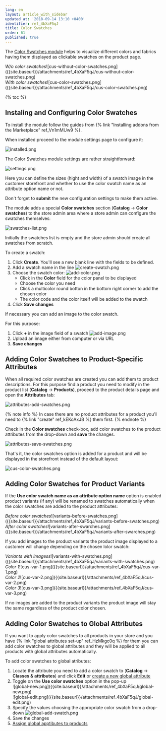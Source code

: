 ```yaml
---
lang: en
layout: article_with_sidebar
updated_at: '2018-09-14 13:10 +0400'
identifier: ref_4bXaF5qJ
title: Color Swatches
order: 61
published: true
---
```

The [Color Swatches module](https://market.x-cart.com/addons/color-swatches.html#product-details-tab-description "Color Swatches") helps to visualize different colors and fabrics having them displayed as clickable swatches on the product page. 

<div class="ui stackable two column grid">
  <div class="column" markdown="span"><i>W/o color swatches</i>![cus-without-color-swatches.png]({{site.baseurl}}/attachments/ref_4bXaF5qJ/cus-without-color-swatches.png)</div>
  <div class="column" markdown="span"><i>With color swatches</i>![cus-color-swatches.png]({{site.baseurl}}/attachments/ref_4bXaF5qJ/cus-color-swatches.png)</div>
</div>

{% toc %}

## Instaling and Configuring Color Swatches

To install the module follow the guides from {% link "Installing addons from the Marketplace" ref_Vn1mMUw9 %}.

When installed proceed to the module settings page to configure it:

![installed.png]({{site.baseurl}}/attachments/ref_4bXaF5qJ/installed.png)

The Color Swatches module settings are rather straightforward: 

![settings.png]({{site.baseurl}}/attachments/ref_4bXaF5qJ/settings.png)

Here you can define the sizes (hight and width) of a swatch image in the customer storefront and whether to use the color swatch name as an attribute option name or not.

Don't forget to **submit** the new configuration settings to make them active.

The module adds a special **Color swatches** section (**Catalog** -> **Color swatches**) to the store admin area where a store admin can configure the swatches themselves:

![swatches-list.png]({{site.baseurl}}/attachments/ref_4bXaF5qJ/swatches-list.png)

Initially the swatches list is empty and the store admin should create all swatches from scratch. 

To create a swatch:
1. Click **Create**. You'll see a new blank line with the fields to be defined.
2. Add a swatch name in the line
   ![create-swatch.png]({{site.baseurl}}/attachments/ref_4bXaF5qJ/create-swatch.png)
3. Choose the swatch color:
   ![add-color.png]({{site.baseurl}}/attachments/ref_4bXaF5qJ/add-color.png)
   * Click in the **Color** field for the color panel to be displayed
   * Choose the color you need
   * Click a multicolor round botton in the bottom right corner to add the chosen color
   * The color code and the color itself will be added to the swatch
4. Click **Save changes**

If necessary you can add an image to the color swatch. 

For this purpose:
1. Click **+** in the image field of a swatch
   ![add-image.png]({{site.baseurl}}/attachments/ref_4bXaF5qJ/add-image.png)
2. Upload an image either from computer or via URL
3. **Save changes**

## Adding Color Swatches to Product-Specific Attributes

When all required color swatches are created you can add them to product descriptions. For this purpose find a product you need to modify in the product list (**Catalog** -> **Products**), proceed to the product details page and open the **Attributes** tab:

![attributes-add-swatches.png]({{site.baseurl}}/attachments/ref_4bXaF5qJ/attributes-add-swatches.png)

{% note info %}
In case there are no product attributes for a product you'll need to {% link "create" ref_kEKoAxJB %} them first.
{% endnote %}

Check in the **Color swatches** check-box, add color swatches to the product attributes from the drop-down and **save** the changes. 

![attributes-save-swatches.png]({{site.baseurl}}/attachments/ref_4bXaF5qJ/attributes-save-swatches.png)

That's it, the color swatches option is added for a product and will be displayed in the storefront instead of the default layout:

![cus-color-swatches.png]({{site.baseurl}}/attachments/ref_4bXaF5qJ/cus-color-swatches.png)

## Adding Color Swatches for Product Variants

If the **Use color swatch name as an attribute option name** option is enabled product variants (if any) will be renamed to swatches automatically when the color swatches are added to the product attributes:

<div class="ui stackable two column grid">
  <div class="column" markdown="span"><i>Before color swatches</i>![variants-before-swatches.png]({{site.baseurl}}/attachments/ref_4bXaF5qJ/variants-before-swatches.png)</div>
  <div class="column" markdown="span"><i>After color swatches</i>![variants-after-swarches.png]({{site.baseurl}}/attachments/ref_4bXaF5qJ/variants-after-swarches.png)</div>
</div>

If you add images to the product variants the product image displayed to a customer will change depending on the chosen lolor swatch:

<div class="ui stackable four column grid">
  <div class="column" markdown="span"><i>Variants with imagess</i>![variants-with-swatches.png]({{site.baseurl}}/attachments/ref_4bXaF5qJ/variants-with-swatches.png)</div>
  <div class="column" markdown="span"><i>Color 1</i>![cus-var-1.png]({{site.baseurl}}/attachments/ref_4bXaF5qJ/cus-var-1.png)</div>
  <div class="column" markdown="span"><i>Color 2</i>![cus-var-2.png]({{site.baseurl}}/attachments/ref_4bXaF5qJ/cus-var-2.png)</div>
  <div class="column" markdown="span"><i>Color 3</i>![cus-var-3.png]({{site.baseurl}}/attachments/ref_4bXaF5qJ/cus-var-3.png)</div>
</div>

If no images are added to the product variants the product image will stay the same regardless of the product color chosen.

## Adding Color Swatches to Global Attributes

If you want to apply color swatches to all products in your store and you have {% link "global attributes set-up" ref_HzMkgc0q %} for them you can add color swatches to global attributes and they will be applied to all products with global attributes automatically. 

To add color swatches to global atributes:
1. Locate the attribute you need to add a color swatch to (**Catalog** -> **Classes & attributes**) and click **Edit** or [create a new global attribute](https://kb.x-cart.com/product_classes_and_attributes/managing_global_attributes.html#adding-global-attributes "Color Swatches") 
2. Toggle on the **Use color swatches** option in the pop-up
   <div class="ui stackable two column grid">
    <div class="column" markdown="span">![global-new.png]({{site.baseurl}}/attachments/ref_4bXaF5qJ/global-new.png)</div>
    <div class="column" markdown="span">![global-edit.png]({{site.baseurl}}/attachments/ref_4bXaF5qJ/global-edit.png)</div>
   </div>
3. Specify the values choosing the appropriate color swatch from a drop-down
   ![global-add-swatch.png]({{site.baseurl}}/attachments/ref_4bXaF5qJ/global-add-swatch.png)
4. Save the changes
5. [Assign global apptibutes to products](https://kb.x-cart.com/product_classes_and_attributes/managing_global_attributes.html#assigning-global-attributes-to-products "Color Swatches")